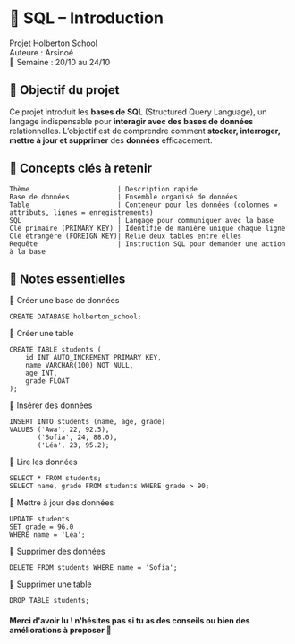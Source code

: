 # 🌟 SQL – Introduction

Projet Holberton School\
Auteure :  Arsinoé\
📅 Semaine : 20/10 au 24/10
## 🎯 Objectif du projet

Ce projet introduit les **bases de SQL** (Structured Query Language), un langage indispensable pour **interagir avec des bases de données** relationnelles.
L’objectif est de comprendre comment **stocker, interroger, mettre à jour et supprimer** des **données** efficacement.

## 🧩 Concepts clés à retenir
```
Thème                      | Description rapide
Base de données            | Ensemble organisé de données
Table	                   | Conteneur pour les données (colonnes = attributs, lignes = enregistrements)
SQL                        | Langage pour communiquer avec la base
Clé primaire (PRIMARY KEY) | Identifie de manière unique chaque ligne
Clé étrangère (FOREIGN KEY)| Relie deux tables entre elles
Requête	                   | Instruction SQL pour demander une action à la base
```
## 🧠 Notes essentielles
🔹 Créer une base de données
```
CREATE DATABASE holberton_school;
```

🔹 Créer une table
```
CREATE TABLE students (
    id INT AUTO_INCREMENT PRIMARY KEY,
    name VARCHAR(100) NOT NULL,
    age INT,
    grade FLOAT
);
```

🔹 Insérer des données
```
INSERT INTO students (name, age, grade)
VALUES ('Awa', 22, 92.5),
       ('Sofia', 24, 88.0),
       ('Léa', 23, 95.2);
```
🔹 Lire les données
```
SELECT * FROM students;
SELECT name, grade FROM students WHERE grade > 90;
```
🔹 Mettre à jour des données
```
UPDATE students
SET grade = 96.0
WHERE name = 'Léa';
```
🔹 Supprimer des données
```
DELETE FROM students WHERE name = 'Sofia';
```
🔹 Supprimer une table
```
DROP TABLE students;
```

#### Merci d'avoir lu ! n'hésites pas si tu as des conseils ou bien des améliorations à proposer 🌺
